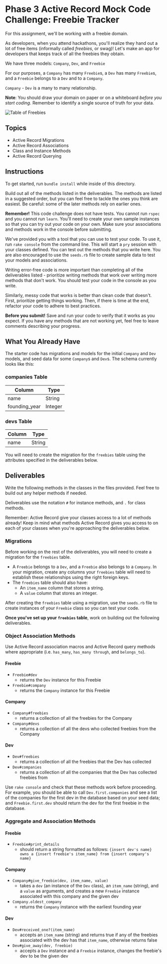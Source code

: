 # Phase 3 Active Record Mock Code Challenge: Freebie Tracker

For this assignment, we'll be working with a freebie domain.

As developers, when you attend hackathons, you'll realize they hand out a lot of
free items (informally called _freebies_, or swag)! Let's make an app for
developers that keeps track of all the freebies they obtain.

We have three models: `Company`, `Dev`, and `Freebie`

For our purposes, a `Company` has many `Freebie`s, a `Dev` has many `Freebie`s,
and a `Freebie` belongs to a `Dev` and to a `Company`.

`Company` - `Dev` is a many to many relationship.

**Note**: You should draw your domain on paper or on a whiteboard _before you
start coding_. Remember to identify a single source of truth for your data.

![Table of Freebies](image.jpg)

## Topics

- Active Record Migrations
- Active Record Associations
- Class and Instance Methods
- Active Record Querying

## Instructions

To get started, run `bundle install` while inside of this directory.

Build out all of the methods listed in the deliverables. The methods are listed
in a suggested order, but you can feel free to tackle the ones you think are
easiest. Be careful: some of the later methods rely on earlier ones.

**Remember!** This code challenge does not have tests. You cannot run `rspec`
and you cannot run `learn`. You'll need to create your own sample instances so
that you can try out your code on your own. Make sure your associations and
methods work in the console before submitting.

We've provided you with a tool that you can use to test your code. To use it,
run `rake console` from the command line. This will start a `pry` session with
your classes defined. You can test out the methods that you write here. You are
also encouraged to use the `seeds.rb` file to create sample data to test your
models and associations.

Writing error-free code is more important than completing all of the
deliverables listed - prioritize writing methods that work over writing more
methods that don't work. You should test your code in the console as you write.

Similarly, messy code that works is better than clean code that doesn't. First,
prioritize getting things working. Then, if there is time at the end, refactor
your code to adhere to best practices.

**Before you submit!** Save and run your code to verify that it works as you
expect. If you have any methods that are not working yet, feel free to leave
comments describing your progress.

## What You Already Have

The starter code has migrations and models for the initial `Company` and `Dev`
models, and seed data for some `Company`s and `Dev`s. The schema currently looks
like this:

### companies Table

| Column        | Type    |
| ------------- | ------- |
| name          | String  |
| founding_year | Integer |

### devs Table

| Column | Type   |
| ------ | ------ |
| name   | String |

You will need to create the migration for the `freebies` table using the
attributes specified in the deliverables below.

## Deliverables

Write the following methods in the classes in the files provided. Feel free to
build out any helper methods if needed.

Deliverables use the notation `#` for instance methods, and `.` for class
methods.

Remember: Active Record give your classes access to a lot of methods already!
Keep in mind what methods Active Record gives you access to on each of your
classes when you're approaching the deliverables below.

### Migrations

Before working on the rest of the deliverables, you will need to create a
migration for the `freebies` table.

- A `Freebie` belongs to a `Dev`, and a `Freebie` also belongs to a `Company`.
  In your migration, create any columns your `freebies` table will need to
  establish these relationships using the right foreign keys.
- The `freebies` table should also have:
  - An `item_name` column that stores a string.
  - A `value` column that stores an integer.

After creating the `freebies` table using a migration, use the `seeds.rb` file to
create instances of your `Freebie` class so you can test your code.

**Once you've set up your `freebies` table**, work on building out the following
deliverables.

### Object Association Methods

Use Active Record association macros and Active Record query methods where
appropriate (i.e. `has_many`, `has_many through`, and `belongs_to`).

#### Freebie

- `Freebie#dev`
  - returns the `Dev` instance for this Freebie
- `Freebie#company`
  - returns the `Company` instance for this Freebie

#### Company

- `Company#freebies`
  - returns a collection of all the freebies for the Company
- `Company#devs`
  - returns a collection of all the devs who collected freebies from the Company

#### Dev

- `Dev#freebies`
  - returns a collection of all the freebies that the Dev has collected
- `Dev#companies`
  - returns a collection of all the companies that the Dev has collected
    freebies from

Use `rake console` and check that these methods work before proceeding. For
example, you should be able to call `Dev.first.companies` and see a list of the
companies for the first dev in the database based on your seed data; and
`Freebie.first.dev` should return the dev for the first freebie in the database.

### Aggregate and Association Methods

#### Freebie

- `Freebie#print_details`
  - should return a string formatted as follows:
    `{insert dev's name} owns a {insert freebie's item_name} from {insert company's name}`

#### Company

- `Company#give_freebie(dev, item_name, value)`
  - takes a `dev` (an instance of the `Dev` class), an `item_name` (string), and a `value`
    as arguments, and creates a new `Freebie` instance associated with this
    company and the given dev
- `Company.oldest_company`
  - returns the `Company` instance with the earliest founding year

#### Dev

- `Dev#received_one?(item_name)`
  - accepts an `item_name` (string) and returns true if any of the freebies
    associated with the dev has that `item_name`, otherwise returns false
- `Dev#give_away(dev, freebie)`
  - accepts a `Dev` instance and a `Freebie` instance, changes the freebie's dev
    to be the given dev

